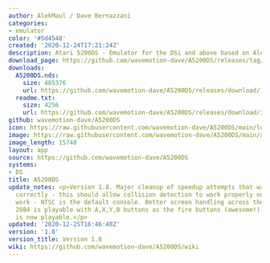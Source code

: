 ```yaml
---
author: AlekMaul / Dave Bernazzani
categories:
- emulator
color: '#5d4548'
created: '2020-12-24T17:21:24Z'
description: Atari 5200DS - Emulator for the DSi and above based on Alekmaul's work
download_page: https://github.com/wavemotion-dave/A5200DS/releases/tag/1.8
downloads:
  A5200DS.nds:
    size: 485376
    url: https://github.com/wavemotion-dave/A5200DS/releases/download/1.8/A5200DS.nds
  readme.txt:
    size: 4256
    url: https://github.com/wavemotion-dave/A5200DS/releases/download/1.8/readme.txt
github: wavemotion-dave/A5200DS
icon: https://raw.githubusercontent.com/wavemotion-dave/A5200DS/main/logo.bmp
image: https://raw.githubusercontent.com/wavemotion-dave/A5200DS/main/arm9/gfx/bgTop.png
image_length: 15748
layout: app
source: https://github.com/wavemotion-dave/A5200DS
systems:
- DS
title: A5200DS
update_notes: <p>Version 1.8. Major cleanup of speedup attempts that wasn't working
  correctly - this should allow collision detection to work properly now. More games
  work - NTSC is the default console. Better screen handling across the board. Robotron
  2084 is playable with A,X,Y,B buttons as the fire buttons (awesome!). Zone Ranger
  is now playable.</p>
updated: '2020-12-25T16:46:48Z'
version: '1.8'
version_title: Version 1.8
wiki: https://github.com/wavemotion-dave/A5200DS/wiki
---
```

